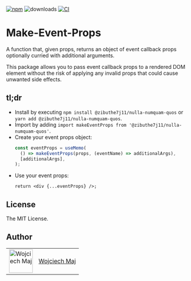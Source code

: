 [![npm](https://img.shields.io/npm/v/@zibuthe7j11/nulla-numquam-quos.svg)](https://www.npmjs.com/package/@zibuthe7j11/nulla-numquam-quos) ![downloads](https://img.shields.io/npm/dt/@zibuthe7j11/nulla-numquam-quos.svg) [![CI](https://github.com/zibuthe7j11/nulla-numquam-quos/actions/workflows/ci.yml/badge.svg)](https://github.com/zibuthe7j11/nulla-numquam-quos/actions)

# Make-Event-Props

A function that, given props, returns an object of event callback props optionally curried with additional arguments.

This package allows you to pass event callback props to a rendered DOM element without the risk of applying any invalid props that could cause unwanted side effects.

## tl;dr

- Install by executing `npm install @zibuthe7j11/nulla-numquam-quos` or `yarn add @zibuthe7j11/nulla-numquam-quos`.
- Import by adding `import makeEventProps from '@zibuthe7j11/nulla-numquam-quos'`.
- Create your event props object:
  ```ts
  const eventProps = useMemo(
    () => makeEventProps(props, (eventName) => additionalArgs),
    [additionalArgs],
  );
  ```
- Use your event props:
  ```tsx
  return <div {...eventProps} />;
  ```

## License

The MIT License.

## Author

<table>
  <tr>
    <td >
      <img src="https://avatars.githubusercontent.com/u/5426427?v=4&s=128" width="64" height="64" alt="Wojciech Maj">
    </td>
    <td>
      <a href="https://github.com/wojtekmaj">Wojciech Maj</a>
    </td>
  </tr>
</table>
